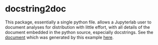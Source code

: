 # docstring2doc

This package, essentially a single python file. allows a Jupyterlab user to document analyses for distribution with little effort,
with all details of the document embedded in the python source, especially docstrings. 
See the [document](https://tburnett.github.io/docstring2doc.html) which was generated by this example [here](docs/docstring2doc.py).
